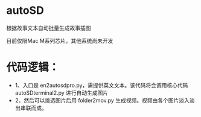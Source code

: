 # autoSD
根据故事文本自动批量生成故事插图

目前仅限Mac M系列芯片，其他系统尚未开发

# 代码逻辑：
- 1、入口是 en2autosdpro.py，需提供英文文本。该代码将会调用核心代码 autoSDterminal2.py 进行自动生成图片
- 2、然后可以挑选图片后用 folder2mov.py 生成视频。视频由各个图片淡入淡出串联而成。
